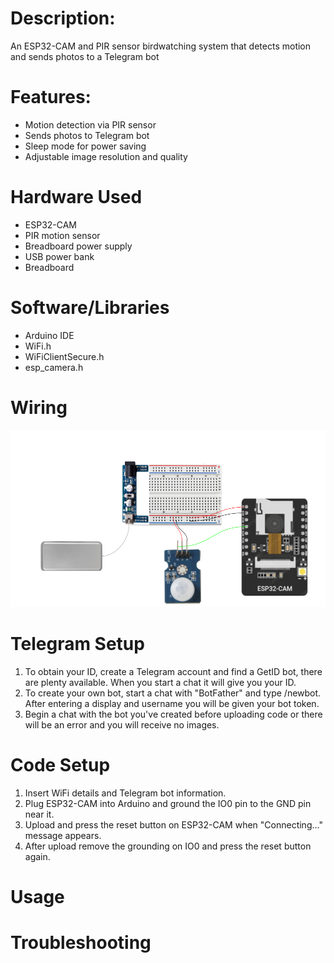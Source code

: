 # Description:
An ESP32-CAM and PIR sensor birdwatching system that detects motion and sends photos to a Telegram bot
# Features:
* Motion detection via PIR sensor
* Sends photos to Telegram bot
* Sleep mode for power saving
* Adjustable image resolution and quality
# Hardware Used
* ESP32-CAM
* PIR motion sensor
* Breadboard power supply
* USB power bank
* Breadboard
# Software/Libraries
* Arduino IDE
* WiFi.h
* WiFiClientSecure.h
* esp_camera.h
# Wiring
![Wiring Setup](https://github.com/Jack-Tack/Birdwatcher/blob/main/wiring.png "Wiring")
# Telegram Setup
1. To obtain your ID, create a Telegram account and find a GetID bot, there are plenty available. When you start a chat it will give you your ID.
2. To create your own bot, start a chat with "BotFather" and type /newbot. After entering a display and username you will be given your bot token.
3. Begin a chat with the bot you've created before uploading code or there will be an error and you will receive no images.
# Code Setup
1. Insert WiFi details and Telegram bot information.
2. Plug ESP32-CAM into Arduino and ground the IO0 pin to the GND pin near it.
3. Upload and press the reset button on ESP32-CAM when "Connecting..." message appears.
4. After upload remove the grounding on IO0 and press the reset button again.
# Usage
# Troubleshooting
